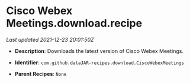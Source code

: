 # Cisco Webex Meetings.download.recipe

_Last updated 2021-12-23 20:01:50Z_

- **Description**: Downloads the latest version of Cisco Webex Meetings.

- **Identifier**: `com.github.dataJAR-recipes.download.CiscoWebexMeetings`

- **Parent Recipes**: `None`
